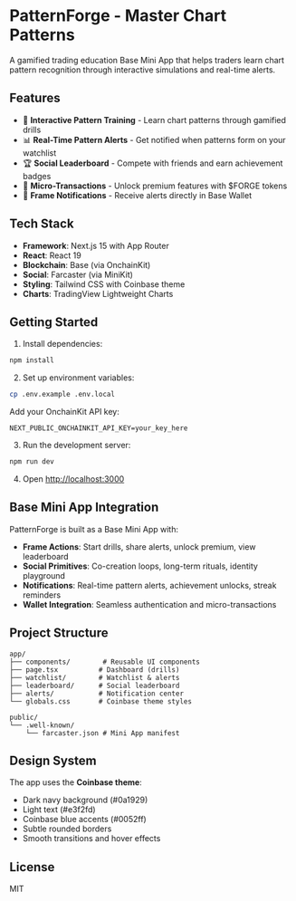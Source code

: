 # PatternForge - Master Chart Patterns

A gamified trading education Base Mini App that helps traders learn chart pattern recognition through interactive simulations and real-time alerts.

## Features

- 🎯 **Interactive Pattern Training** - Learn chart patterns through gamified drills
- 📊 **Real-Time Pattern Alerts** - Get notified when patterns form on your watchlist
- 🏆 **Social Leaderboard** - Compete with friends and earn achievement badges
- 💎 **Micro-Transactions** - Unlock premium features with $FORGE tokens
- 🔔 **Frame Notifications** - Receive alerts directly in Base Wallet

## Tech Stack

- **Framework**: Next.js 15 with App Router
- **React**: React 19
- **Blockchain**: Base (via OnchainKit)
- **Social**: Farcaster (via MiniKit)
- **Styling**: Tailwind CSS with Coinbase theme
- **Charts**: TradingView Lightweight Charts

## Getting Started

1. Install dependencies:
```bash
npm install
```

2. Set up environment variables:
```bash
cp .env.example .env.local
```

Add your OnchainKit API key:
```
NEXT_PUBLIC_ONCHAINKIT_API_KEY=your_key_here
```

3. Run the development server:
```bash
npm run dev
```

4. Open [http://localhost:3000](http://localhost:3000)

## Base Mini App Integration

PatternForge is built as a Base Mini App with:

- **Frame Actions**: Start drills, share alerts, unlock premium, view leaderboard
- **Social Primitives**: Co-creation loops, long-term rituals, identity playground
- **Notifications**: Real-time pattern alerts, achievement unlocks, streak reminders
- **Wallet Integration**: Seamless authentication and micro-transactions

## Project Structure

```
app/
├── components/        # Reusable UI components
├── page.tsx          # Dashboard (drills)
├── watchlist/        # Watchlist & alerts
├── leaderboard/      # Social leaderboard
├── alerts/           # Notification center
└── globals.css       # Coinbase theme styles

public/
└── .well-known/
    └── farcaster.json # Mini App manifest
```

## Design System

The app uses the **Coinbase theme**:
- Dark navy background (#0a1929)
- Light text (#e3f2fd)
- Coinbase blue accents (#0052ff)
- Subtle rounded borders
- Smooth transitions and hover effects

## License

MIT
